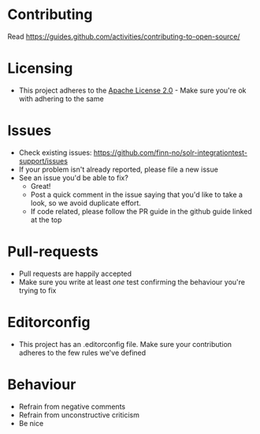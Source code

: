 # Contributing

Read https://guides.github.com/activities/contributing-to-open-source/

# Licensing
* This project adheres to the [Apache License 2.0](LICENSE) - Make sure you're ok with adhering to the same


# Issues
* Check existing issues: https://github.com/finn-no/solr-integrationtest-support/issues
* If your problem isn't already reported, please file a new issue
* See an issue you'd be able to fix?
    * Great!
    * Post a quick comment in the issue saying that you'd like to take a look, so we avoid duplicate effort.
    * If code related, please follow the PR guide in the github guide linked at the top

# Pull-requests
* Pull requests are happily accepted
* Make sure you write at least _one_ test confirming the behaviour you're trying to fix

# Editorconfig
* This project has an .editorconfig file. Make sure your contribution adheres to the few rules we've defined

# Behaviour
* Refrain from negative comments
* Refrain from unconstructive criticism
* Be nice
